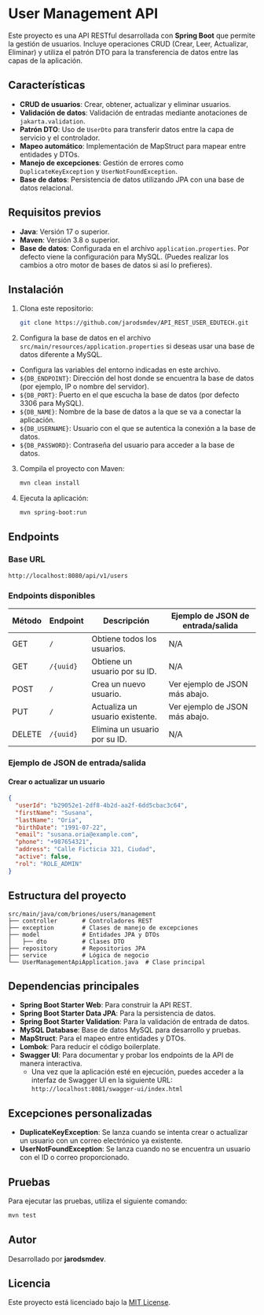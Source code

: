 # User Management API

Este proyecto es una API RESTful desarrollada con **Spring Boot** que permite la gestión de usuarios. Incluye operaciones CRUD (Crear, Leer, Actualizar, Eliminar) y utiliza el patrón DTO para la transferencia de datos entre las capas de la aplicación.

## Características

- **CRUD de usuarios**: Crear, obtener, actualizar y eliminar usuarios.
- **Validación de datos**: Validación de entradas mediante anotaciones de `jakarta.validation`.
- **Patrón DTO**: Uso de `UserDto` para transferir datos entre la capa de servicio y el controlador.
- **Mapeo automático**: Implementación de MapStruct para mapear entre entidades y DTOs.
- **Manejo de excepciones**: Gestión de errores como `DuplicateKeyException` y `UserNotFoundException`.
- **Base de datos**: Persistencia de datos utilizando JPA con una base de datos relacional.

## Requisitos previos

- **Java**: Versión 17 o superior.
- **Maven**: Versión 3.8 o superior.
- **Base de datos**: Configurada en el archivo `application.properties`. Por defecto viene la configuración para MySQL. (Puedes realizar los cambios a otro motor de bases de datos si así lo prefieres).

## Instalación

1. Clona este repositorio:
   ```bash
   git clone https://github.com/jarodsmdev/API_REST_USER_EDUTECH.git
   ```

2. Configura la base de datos en el archivo `src/main/resources/application.properties` si deseas usar una base de datos diferente a MySQL.
  - Configura las variables del entorno indicadas en este archivo.
  - `${DB_ENDPOINT}`: Dirección del host donde se encuentra la base de datos (por ejemplo, IP o nombre del servidor).
  - `${DB_PORT}`: Puerto en el que escucha la base de datos (por defecto 3306 para MySQL).
  - `${DB_NAME}`: Nombre de la base de datos a la que se va a conectar la aplicación.
  - `${DB_USERNAME}`: Usuario con el que se autentica la conexión a la base de datos.
  - `${DB_PASSWORD}`: Contraseña del usuario para acceder a la base de datos.

3. Compila el proyecto con Maven:
   ```bash
   mvn clean install
   ```

4. Ejecuta la aplicación:
   ```bash
   mvn spring-boot:run
   ```

## Endpoints

### Base URL
```
http://localhost:8080/api/v1/users
```

### Endpoints disponibles

| Método | Endpoint         | Descripción                              | Ejemplo de JSON de entrada/salida |
|--------|------------------|------------------------------------------|------------------------------------|
| GET    | `/`              | Obtiene todos los usuarios.              | N/A                                |
| GET    | `/{uuid}`        | Obtiene un usuario por su ID.            | N/A                                |
| POST   | `/`              | Crea un nuevo usuario.                   | Ver ejemplo de JSON más abajo.    |
| PUT    | `/`              | Actualiza un usuario existente.          | Ver ejemplo de JSON más abajo.    |
| DELETE | `/{uuid}`        | Elimina un usuario por su ID.            | N/A                                |

### Ejemplo de JSON de entrada/salida

#### Crear o actualizar un usuario
```json
{
  "userId": "b29052e1-2df8-4b2d-aa2f-6dd5cbac3c64",
  "firstName": "Susana",
  "lastName": "Oria",
  "birthDate": "1991-07-22",
  "email": "susana.oria@example.com",
  "phone": "+987654321",
  "address": "Calle Ficticia 321, Ciudad",
  "active": false,
  "rol": "ROLE_ADMIN"
}
```

## Estructura del proyecto

```
src/main/java/com/briones/users/management
├── controller       # Controladores REST
├── exception        # Clases de manejo de excepciones
├── model            # Entidades JPA y DTOs
│   ├── dto          # Clases DTO
├── repository       # Repositorios JPA
├── service          # Lógica de negocio
└── UserManagementApiApplication.java  # Clase principal
```

## Dependencias principales

- **Spring Boot Starter Web**: Para construir la API REST.
- **Spring Boot Starter Data JPA**: Para la persistencia de datos.
- **Spring Boot Starter Validation**: Para la validación de entrada de datos.
- **MySQL Database**: Base de datos MySQL para desarrollo y pruebas.
- **MapStruct**: Para el mapeo entre entidades y DTOs.
- **Lombok**: Para reducir el código boilerplate.
- **Swagger UI**: Para documentar y probar los endpoints de la API de manera interactiva.
  - Una vez que la aplicación esté en ejecución, puedes acceder a la interfaz de Swagger UI en la siguiente URL:
  ```http://localhost:8081/swagger-ui/index.html```

## Excepciones personalizadas

- **DuplicateKeyException**: Se lanza cuando se intenta crear o actualizar un usuario con un correo electrónico ya existente.
- **UserNotFoundException**: Se lanza cuando no se encuentra un usuario con el ID o correo proporcionado.

## Pruebas

Para ejecutar las pruebas, utiliza el siguiente comando:
```bash
mvn test
```

## Autor

Desarrollado por **jarodsmdev**.

## Licencia

Este proyecto está licenciado bajo la [MIT License](LICENSE).
